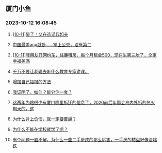 ## 厦门小鱼 
### 2023-10-12 16:08:45

1. [[10-11]醉了！又在造谣我姐夫](http://bbs.xmfish.com/read-htm-tid-18087051.html)

2. [中国最差app就是……掌上公交，没有第二](http://bbs.xmfish.com/read-htm-tid-18086939.html)

3. [[10-11]我朋友开网约车，住廉租房，每个月租金500，现在生第三胎了，全家幸福美满](http://bbs.xmfish.com/read-htm-tid-18086914.html)

4. [千万不要让老婆去听什么教育专家讲课。](http://bbs.xmfish.com/read-htm-tid-18086935.html)

5. [增加自己福报的方法](http://bbs.xmfish.com/read-htm-tid-18086913.html)

6. [我证明了，如何？能分你一套？](http://bbs.xmfish.com/read-htm-tid-18087065.html)

7. [这两年为啥很少有厦门哪里拆迁的信息了，2020前后年那会岛内外拆的热火朝天的，这](http://bbs.xmfish.com/read-htm-tid-18087017.html)

8. [为什么背上负债，就一定要苦逼？](http://bbs.xmfish.com/read-htm-tid-18086931.html)

9. [为什么不能在学校就学了呢？](http://bbs.xmfish.com/read-htm-tid-18087007.html)

10. [有个问题一直不解，为什么一些二手房跌的那么厉害，一手房的楼盘好像没啥跌](http://bbs.xmfish.com/read-htm-tid-18086955.html)

